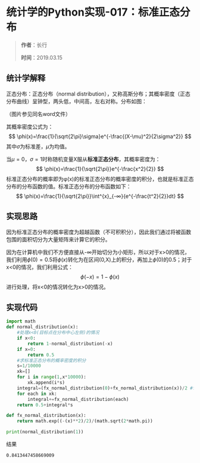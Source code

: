 # 统计学的Python实现-017：标准正态分布

> **作者**：长行
>
> **时间**：2019.03.15

## 统计学解释

正态分布：正态分布（normal distribution），又称高斯分布；其概率密度（正态分布曲线）呈钟型，两头低，中间高，左右对称。分布如图：

（图片参见同名word文件）

其概率密度公式为：
$$
\phi(x)=\frac{1}{\sqrt{2\pi}\sigma}e^{-\frac{(X-\mu)^2}{2\sigma^2}}
$$
其中$\sigma$为标准差，$\mu$为均值。

当$\mu=0$，$\sigma=1$时称随机变量X服从**标准正态分布**，其概率密度为：
$$
\phi(x)=\frac{1}{\sqrt{2\pi}}e^{-\frac{x^2}{2}}
$$
标准正态分布的概率即为φ(x)的标准正态分布的概率密度的积分，也就是标准正态分布的分布函数的值。标准正态分布的分布函数如下：
$$
\phi(x)=\frac{1}{\sqrt{2\pi}}\int^{x}_{-∞}{e^{-\frac{t^2}{2}}dt}
$$

## 实现思路

因为标准正态分布的概率密度为超越函数（不可积积分），因此我们通过将被函数包围的面积切分为大量矩阵来计算它的积分。

因为在计算机中我们不方便直接从-∞开始切分为小矩形，所以对于x>0的情况，我们利用$\phi(0)=0.5$将$\phi(x)$转化为在区间(0,X)上的积分，再加上$\phi(0)$的0.5；对于x<0的情况，我们利用公式：
$$
\phi(-x)=1-\phi(x)
$$
进行处理，将x<0的情况转化为x>0的情况。

## 实现代码

```python
import math
def normal_distribution(x):
    #处理x<0(目标点在分布中心左侧)的情况
    if x<0:
        return 1-normal_distribution(-x)
    if x=0:
        return 0.5
    #求标准正态分布的概率密度的积分
    s=1/10000
    xk=[]
    for i in range(1,x*10000):
        xk.append(i*s)
    integral=(fx_normal_distribution(0)+fx_normal_distribution(x))/2 #f(0)和f(x)各算一半
    for each in xk:
        integral+=fx_normal_distribution(each)
    return 0.5+integral*s

def fx_normal_distribution(x):
    return math.exp((-(x)**2)/2)/(math.sqrt(2*math.pi))

print(normal_distribution(1))
```

结果

```
0.8413447458669009
```
